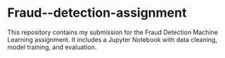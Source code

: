 # Fraud--detection-assignment
This repository contains my submission for the Fraud Detection Machine Learning assignment. It includes a Jupyter Notebook with data cleaning, model training, and evaluation.
